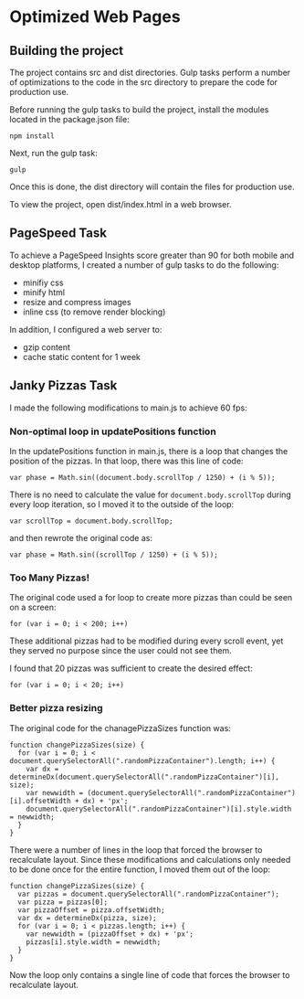 # Optimized Web Pages

## Building the project

The project contains src and dist directories. Gulp tasks perform a number of
optimizations to the code in the src directory to prepare the code for production use.

Before running the gulp tasks to build the project, install the modules located
in the package.json file:

`npm install`

Next, run the gulp task:

`gulp`

Once this is done, the dist directory will contain the files for production use.

To view the project, open dist/index.html in a web browser.

## PageSpeed Task

To achieve a PageSpeed Insights score greater than 90 for both mobile and desktop
platforms, I created a number of gulp tasks to do the following:

- minifiy css
- minify html
- resize and compress images
- inline css (to remove render blocking)

In addition, I configured a web server to:

- gzip content
- cache static content for 1 week

## Janky Pizzas Task

I made the following modifications to main.js to achieve 60 fps:

### Non-optimal loop in updatePositions function

In the updatePositions function in main.js, there is a loop that changes the
position of the pizzas. In that loop, there was this line of code:

`var phase = Math.sin((document.body.scrollTop / 1250) + (i % 5));`

There is no need to calculate the value for `document.body.scrollTop` during
every loop iteration, so I moved it to the outside of the loop:

`var scrollTop = document.body.scrollTop;`

and then rewrote the original code as:

`var phase = Math.sin((scrollTop / 1250) + (i % 5));`

### Too Many Pizzas!

The original code used a for loop to create more pizzas than could be seen on a screen:

`for (var i = 0; i < 200; i++)`

These additional pizzas had to be modified during every scroll event, yet they served
no purpose since the user could not see them.

I found that 20 pizzas was sufficient to create the desired effect:

`for (var i = 0; i < 20; i++)`

### Better pizza resizing

The original code for the chanagePizzaSizes function was:

```
function changePizzaSizes(size) {
  for (var i = 0; i < document.querySelectorAll(".randomPizzaContainer").length; i++) {
    var dx = determineDx(document.querySelectorAll(".randomPizzaContainer")[i], size);
    var newwidth = (document.querySelectorAll(".randomPizzaContainer")[i].offsetWidth + dx) + 'px';
    document.querySelectorAll(".randomPizzaContainer")[i].style.width = newwidth;
  }
}
```
There were a number of lines in the loop that forced the browser to recalculate layout.
Since these modifications and calculations only needed to be done once for the entire
function, I moved them out of the loop:

```
function changePizzaSizes(size) {
  var pizzas = document.querySelectorAll(".randomPizzaContainer");
  var pizza = pizzas[0];
  var pizzaOffset = pizza.offsetWidth;
  var dx = determineDx(pizza, size);
  for (var i = 0; i < pizzas.length; i++) {
    var newwidth = (pizzaOffset + dx) + 'px';
    pizzas[i].style.width = newwidth;
  }
}
```

Now the loop only contains a single line of code that forces the browser to recalculate
layout.
